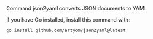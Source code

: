 Command json2yaml converts JSON documents to YAML

If you have Go installed, install this command with:

    go install github.com/artyom/json2yaml@latest
